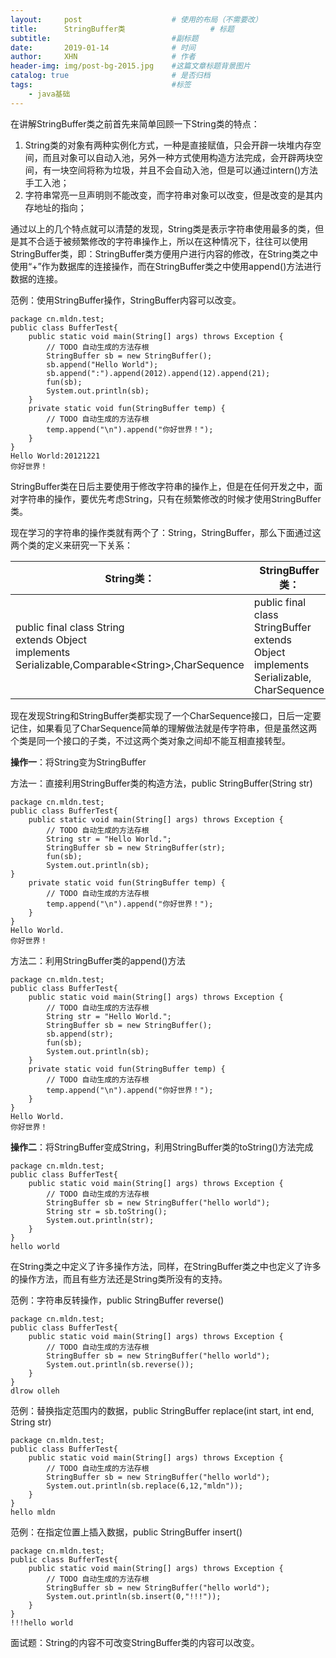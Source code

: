 ```yaml
---
layout:     post                    # 使用的布局（不需要改）
title:      StringBuffer类           		# 标题 
subtitle:         					#副标题   
date:       2019-01-14              # 时间
author:     XHN                     # 作者
header-img: img/post-bg-2015.jpg    #这篇文章标题背景图片
catalog: true                       # 是否归档
tags:                               #标签
    - java基础
---
```


在讲解StringBuffer类之前首先来简单回顾一下String类的特点：

1. String类的对象有两种实例化方式，一种是直接赋值，只会开辟一块堆内存空间，而且对象可以自动入池，另外一种方式使用构造方法完成，会开辟两块空间，有一块空间将称为垃圾，并且不会自动入池，但是可以通过intern()方法手工入池；
1. 字符串常亮一旦声明则不能改变，而字符串对象可以改变，但是改变的是其内存地址的指向；

通过以上的几个特点就可以清楚的发现，String类是表示字符串使用最多的类，但是其不合适于被频繁修改的字符串操作上，所以在这种情况下，往往可以使用StringBuffer类，即：StringBuffer类方便用户进行内容的修改，在String类之中使用“+”作为数据库的连接操作，而在StringBuffer类之中使用append()方法进行数据的连接。

范例：使用StringBuffer操作，StringBuffer内容可以改变。

	package cn.mldn.test;
	public class BufferTest{
		public static void main(String[] args) throws Exception {
			// TODO 自动生成的方法存根
			StringBuffer sb = new StringBuffer();
			sb.append("Hello World");
			sb.append(":").append(2012).append(12).append(21);
			fun(sb);
			System.out.println(sb);
		}
		private static void fun(StringBuffer temp) {
			// TODO 自动生成的方法存根
			temp.append("\n").append("你好世界！");
		}
	}
	Hello World:20121221
	你好世界！

StringBuffer类在日后主要使用于修改字符串的操作上，但是在任何开发之中，面对字符串的操作，要优先考虑String，只有在频繁修改的时候才使用StringBuffer类。

现在学习的字符串的操作类就有两个了：String，StringBuffer，那么下面通过这两个类的定义来研究一下关系：



|String类：	|StringBuffer类：|
| --- | --- |
|public final class String<br>extends Object<br>implements Serializable,Comparable\<String\>,CharSequence|public final class StringBuffer<br>extends Object<br>implements Serializable, CharSequence|


 现在发现String和StringBuffer类都实现了一个CharSequence接口，日后一定要记住，如果看见了CharSequence简单的理解做法就是传字符串，但是虽然这两个类是同一个接口的子类，不过这两个类对象之间却不能互相直接转型。

**操作一**：将String变为StringBuffer

   方法一：直接利用StringBuffer类的构造方法，public StringBuffer(String str)

	package cn.mldn.test;
	public class BufferTest{
		public static void main(String[] args) throws Exception {
			// TODO 自动生成的方法存根
			String str = "Hello World.";
			StringBuffer sb = new StringBuffer(str);
			fun(sb);
			System.out.println(sb);
	}
		private static void fun(StringBuffer temp) {
			// TODO 自动生成的方法存根
			temp.append("\n").append("你好世界！");
		}
	}
	Hello World.
	你好世界！


 方法二：利用StringBuffer类的append()方法

	package cn.mldn.test;
	public class BufferTest{
		public static void main(String[] args) throws Exception {
			// TODO 自动生成的方法存根
			String str = "Hello World.";
			StringBuffer sb = new StringBuffer();
			sb.append(str);
			fun(sb);
			System.out.println(sb);
		}
		private static void fun(StringBuffer temp) {
			// TODO 自动生成的方法存根
			temp.append("\n").append("你好世界！");
		}
	}
	Hello World.
	你好世界！


**操作二**：将StringBuffer变成String，利用StringBuffer类的toString()方法完成

	package cn.mldn.test;
	public class BufferTest{
		public static void main(String[] args) throws Exception {
			// TODO 自动生成的方法存根
			StringBuffer sb = new StringBuffer("hello world");
			String str = sb.toString();
			System.out.println(str);
		}
	}
	hello world

在String类之中定义了许多操作方法，同样，在StringBuffer类之中也定义了许多的操作方法，而且有些方法还是String类所没有的支持。

范例：字符串反转操作，public StringBuffer reverse()

	package cn.mldn.test;
	public class BufferTest{
		public static void main(String[] args) throws Exception {
			// TODO 自动生成的方法存根
			StringBuffer sb = new StringBuffer("hello world");
			System.out.println(sb.reverse());
		}
	}
	dlrow olleh


范例：替换指定范围内的数据，public StringBuffer replace(int start, int end, String str)

	package cn.mldn.test;
	public class BufferTest{
		public static void main(String[] args) throws Exception {
			// TODO 自动生成的方法存根
			StringBuffer sb = new StringBuffer("hello world");
			System.out.println(sb.replace(6,12,"mldn"));
		}
	}
	hello mldn

范例：在指定位置上插入数据，public StringBuffer insert()

	package cn.mldn.test;
	public class BufferTest{
		public static void main(String[] args) throws Exception {
			// TODO 自动生成的方法存根
			StringBuffer sb = new StringBuffer("hello world");
			System.out.println(sb.insert(0,"!!!"));
		}
	}
	!!!hello world

面试题：String的内容不可改变StringBuffer类的内容可以改变。

